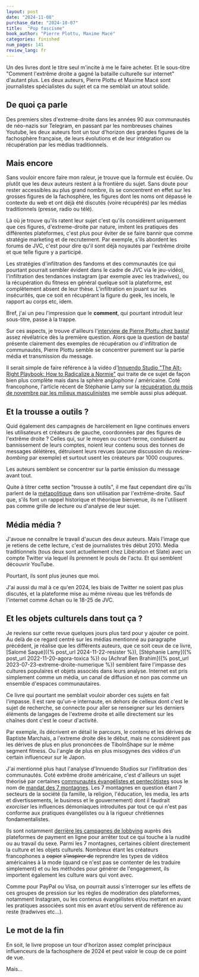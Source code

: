 ```yaml
---
layout: post
date: "2024-11-08"
purchase_date: "2024-10-07"
title:  "Pop fascisme"
book_author: "Pierre Plottu, Maxime Macé"
categories: finished
num_pages: 141
review_lang: fr
---
```


Un des livres dont le titre seul m'incite à me le faire acheter. Et le sous-titre "Comment l'extrême droite a gagné la bataille culturelle sur internet" d'autant plus. Les deux auteurs, Pierre Plottu et Maxime Macé sont journalistes spécialistes du sujet et ca me semblait un atout solide.

## De quoi ça parle

Des premiers sites d'extreme-droite dans les années 90 aux communautés de néo-nazis sur Telegram, en passant par les nombreuses chaines Youtube, les deux auteurs font un tour d'horizon des grandes figures de la fachosphère française, de leurs évolutions et de leur intégration ou récupération par les médias traditionnels.

## Mais encore

Sans vouloir encore faire mon raleur, je trouve que la formule est éculée. Ou plutôt que les deux auteurs restent à la frontière du sujet. Sans doute pour rester accessibles au plus grand nombre, ils se concentrent en effet sur les grosses figures de la fachosphère, les figures dont les noms ont dépassé le contexte du web et ont déjà été discutés (voire récupérés) par les médias traditionnels (presse, radio ou télé).

Là où je trouve qu'ils ratent leur sujet c'est qu'ils considèrent uniquement que ces figures, d'extreme-droite par nature, imitent les pratiques des différentes plateformes, c'est plus pour éviter de se faire bannir que comme stratégie marketing et de recrutement. Par exemple, s'ils abordent les forums de JVC, c'est pour dire qu'il sont déjà noyautés par l'extrême droite et que telle figure y a participé.

Les stratégies d'infiltration des fandoms et des communautés (ce qui pourtant pourrait sembler évident dans le cadre de JVC via le jeu-vidéo), l'infiltration des tendances instagram (par exemple avec les tradwives), ou la récupération du fitness en général quelque soit la plateforme, est complètement absent de leur thèse. L'infiltration en jouant sur les insécurités, que ce soit en récupérant la figure du geek, les incels, le rapport au corps etc, idem.

Bref, j'ai un peu l'impression que le **comment**, qui pourtant introduit leur sous-titre, passe à la trappe.

Sur ces aspects, je trouve d'ailleurs l'[interview de Pierre Plottu chez basta!](https://basta.media/l-extreme-droite-a-gagne-la-bataille-sur-internet-faute-de-combattants-en-face) assez révélatrice dès la première question. Alors que la question de basta! présente clairement des exemples de récupération ou d'infiltration de communautés, Pierre Plottu semble se concentrer purement sur la partie média et transmission du message. 

Il serait simple de faire référence à la vidéo d'[Innuendo Studio "The Alt-Right Playbook: How to Radicalize a Normie"](https://www.youtube.com/watch?v=P55t6eryY3g) qui traite de ce sujet de façon bien plus complète mais dans la sphère anglophone / américaine. Coté francophone, l'article récent de Stéphanie Lamy sur la [récupération du mois de novembre par les milieux masculinistes](https://blogs.mediapart.fr/stephanie-lamy/blog/011124/la-colonisation-du-mois-de-novembre-par-les-milieux-masculinistes) me semble aussi plus adéquat.

## Et la trousse a outils ?

Quid également des campagnes de harcèlement en ligne continues envers les utilisateurs et créateurs de gauche, coordonnées par des figures de l'extrême droite ? Celles qui, sur le moyen ou court-terme, conduisent au bannissement de leurs comptes, noient leur contenu sous des tonnes de messages délétères, détruisent leurs revues (aucune discussion du *review-bombing* par exemple) et surtout usent les créateurs par 1000 coupures.

Les auteurs semblent se concentrer sur la partie émission du message avant tout.

Quite à titrer cette section "trousse à outils", il me faut cependant dire qu'ils parlent de la [métapolitique](https://fr.wikipedia.org/wiki/M%C3%A9tapolitique#M%C3%A9tapolitique_et_gramscisme_de_droite) dans son utilisation par l'extrême-droite. Sauf que, s'ils font un rappel historique et théorique bienvenue, ils ne l'utilisent pas comme grille de lecture ou d'analyse de leur sujet.

## Média média ?

J'avoue ne connaître le travail d'aucun des deux auteurs. Mais l'image que je retiens de cette lecture, c'est de journalistes très début 2010. Média traditionnels (tous deux sont actuellement chez Libération et Slate) avec un compte Twitter via lequel ils prennent le pouls de l'actu. Et qui semblent découvrir YouTube.

Pourtant, ils sont plus jeunes que moi.

J'ai aussi du mal à ce qu'en 2024, les biais de Twitter ne soient pas plus discutés, et la plateforme mise au même niveau que les tréfonds de l'internet comme 4chan ou le 18-25 de JVC.

## Et les objets culturels dans tout ça ?

Je reviens sur cette revue quelques jours plus tard pour y ajouter ce point. Au delà de ce regard centré sur les médias mentionné au paragraphe précédent, je réalise que les différents auteurs, que ce soit ceux de ce livre, [Salomé Saqué]({% post_url 2024-11-22-resister %}), [Stéphanie Lamy]({% post_url 2022-11-20-agora-toxica %}) ou [Achraf Ben Brahim]({% post_url 2023-07-23-extreme-droite-numerique %}) semblent faire l'impasse des cultures populaires et objets associés dans leurs analyse. Internet est pris simplement comme un média, un canal de diffusion et non pas comme un ensemble d'espaces communautaires.

Ce livre qui pourtant me semblait vouloir aborder ces sujets en fait l'impasse. Il est rare qu'un-e internaute, en dehors de celleux dont c'est le sujet de recherche, se connecte pour aller se renseigner sur les derniers éléments de langages de l'extreme droite et aille directement sur les chaînes dont c'est le coeur d'activité.

Par exemple, ils décrivent en détail le parcours, le contenu et les dérives de Baptiste Marchais, a l'extreme droite dès le début, mais ne considèrent pas les dérives de plus en plus prononcées de TiboInShape sur le même segment fitness. Ou l'angle de plus en plus misogynes des vidéos d'un certain influenceur sur le Japon.

J'ai mentionné plus haut l'analyse d'Innuendo Studios sur l'infiltration des communautés. Coté extrême droite américaine, c'est d'ailleurs un sujet théorisé par certaines [communautés évangélistes et pentecôtistes](https://regardsprotestants.com/podcast/evangelisation-ou-reconquete-chretienne-mon-voisin-evangelique-6/) sous le nom de [mandat des 7 montagnes](https://en.wikipedia.org/wiki/Seven_Mountain_Mandate). Les 7 montagnes en question étant 7 secteurs de la société (la famille, la religion, l'éducation, les media, les arts et divertissements, le business et le gouvernement) dont il faudrait *exorciser* les influences démoniaques introduites par tout ce qui n'est pas conforme aux pratiques évangélistes ou à la rigueur chrétiennes fondamentalistes. 

Ils sont notamment [derrière les campagnes de lobbying](https://www.verdict.co.uk/onlyfans-porn/) auprès des plateformes de payment en ligne pour arrêter tout ce qui touche à la nudité ou au travail du sexe. Parmi les 7 montagnes, certaines ciblent directement la culture et les objets culturels. Nombreux étant les créateurs francophones a ~~copier~~ ~~s'inspirer de~~ reprendre les types de vidéos américaines à la mode (quand ce n'est pas se contenter de les traduire simplement) et ou les méthodes pour générer de l'engagement, ils importent également les culture wars qui vont avec.

Comme pour PayPal ou Visa, on pourrait aussi s'interroger sur les effets de ces groupes de pression sur les règles de modération des plateformes, notamment Instagram, ou les contenus évangélistes et/ou mettant en avant les pratiques associées sont mis en avant et/ou servent de référence au reste (tradwives etc...).

## Le mot de la fin

En soit, le livre propose un tour d'horizon assez complet principaux influenceurs de la fachosphere de 2024 et peut valoir le coup de ce point de vue.

Mais…